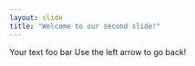```yaml
---
layout: slide
title: "Welcome to our second slide!"
---
```

Your text foo bar
Use the left arrow to go back!
